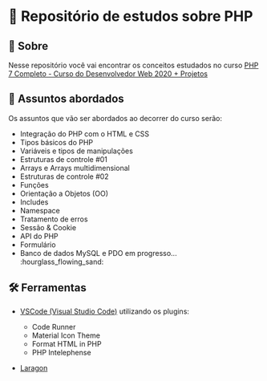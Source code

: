 # :open_file_folder: Repositório de estudos sobre PHP


## :pushpin: Sobre
Nesse repositório você vai encontrar os conceitos estudados no curso [PHP 7 Completo - Curso do Desenvolvedor Web 2020 + Projetos](https://www.udemy.com/course/php-7-completo/)

## :speech_balloon: Assuntos abordados
Os assuntos que vão ser abordados ao decorrer do curso serão:
<ul>
    <li>Integração do PHP com o HTML e CSS</li>
    <li>Tipos básicos do PHP</li>
    <li>Variáveis e tipos de manipulações</li>
    <li>Estruturas de controle #01</li>
    <li>Arrays e Arrays multidimensional</li>
    <li>Estruturas de controle #02</li>
    <li>Funções</li>
    <li>Orientação a Objetos (OO)</li>
    <li>Includes</li>
    <li>Namespace</li>
    <li>Tratamento de erros</li>
    <li>Sessão & Cookie</li>
    <li>API do PHP</li>
    <li>Formulário</li>
    <li>Banco de dados MySQL e PDO em progresso... :hourglass_flowing_sand:</li>
</ul>

## :hammer_and_wrench: Ferramentas
- [VSCode (Visual Studio Code)](https://code.visualstudio.com/) utilizando os plugins:
    <ul>
        <li>Code Runner</li>
        <li>Material Icon Theme</li>
        <li>Format HTML in PHP</li>
        <li>PHP Intelephense</li>
    </ul>

- [Laragon](https://laragon.org/)